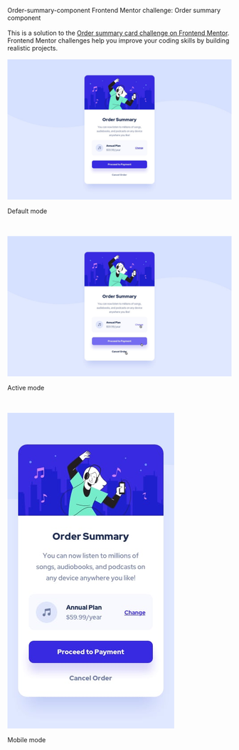 Order-summary-component
Frontend Mentor challenge: Order summary component
</br>
</br>
This is a solution to the [Order summary card challenge on Frontend Mentor](https://www.frontendmentor.io/challenges/order-summary-component-QlPmajDUj). Frontend Mentor challenges help you improve your coding skills by building realistic projects. 
</br>
</br>
<img src="design/desktop.jpg" alt="default mode" style="text-align:center;">  
<p>Default mode</p>
</br>
</br>
<img src="design/active.jpg" alt="active mode" style="text-align:center;">  
<p>Active mode</p>
</br>
</br>
<img src="design/mobile.jpg" alt="mobile mode" style="text-align:center;">  
<p>Mobile mode</p>
